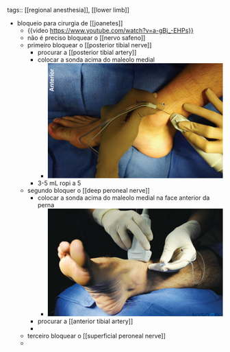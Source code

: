 tags:: [[regional anesthesia]], [[lower limb]]

- bloqueio para cirurgia de [[joanetes]]
	- {{video https://www.youtube.com/watch?v=a-gBj_-EHPs}}
	- não é preciso bloquear o [[nervo safeno]]
	- primeiro bloquear o [[posterior tibial nerve]]
		- procurar a [[posterior tibial artery]]
		- colocar a sonda acima do maleolo medial
			- ![image.png](../assets/image_1682641219421_0.png)
		- 3-5 mL ropi a 5
	- segundo bloquer o [[deep peroneal nerve]]
		- colocar a sonda acima do maleolo medial na face anterior da perna
			- ![image.png](../assets/image_1682641786106_0.png)
		- procurar a [[anterior tibial artery]]
		-
	- terceiro bloquear o [[superficial peroneal nerve]]
	-